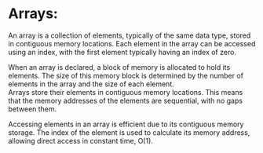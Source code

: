 # Arrays:
An array is a collection of elements, typically of the same data type, stored in contiguous memory locations. Each element in the array can be accessed using an index, with the first element typically having an index of zero.

When an array is declared, a block of memory is allocated to hold its elements. The size of this memory block is determined by the number of elements in the array and the size of each element.<br>
Arrays store their elements in contiguous memory locations. This means that the memory addresses of the elements are sequential, with no gaps between them.

Accessing elements in an array is efficient due to its contiguous memory storage. The index of the element is used to calculate its memory address, allowing direct access in constant time, O(1).

